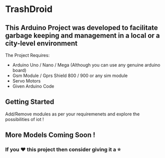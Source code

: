 # TrashDroid

## This Arduino Project was developed to facilitate garbage keeping and management in a local or a city-level environment

The Project Requires:
- Arduino Uno / Nano / Mega (Although you can use any genuine arduino board)
- Gsm Module / Gprs Shield 800 / 900 or any sim module
- Servo Motors 
- Given Arduino Code

## Getting Started 
Add/Remove modules as per your requiremenets and explore the possibilities of iot !


## More Models Coming Soon !

### If you :heart: this project then consider giving it a :star:
